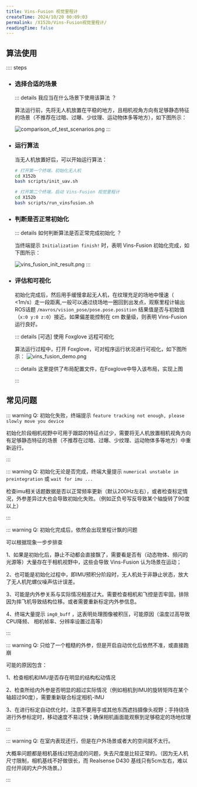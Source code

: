 ```yaml
---
title: Vins-Fusion 视觉里程计
createTime: 2024/10/20 00:09:03
permalink: /X152b/Vins-Fusion视觉里程计/
readingTime: false
---
```


<!-- Vins-Fusion 是一种基于视觉惯性导航系统的融合算法，支持多种视觉惯性传感器类型（单目 + IMU，双目+ IMU，或纯双目）以及全局传感器(如GPS，气压计和磁力计等)的输入。

![vins_fusion_demo.png](https://emnavi-doc-img.oss-cn-beijing.aliyuncs.com/emnavi_assets/intro/vins_fusion_demo.png) -->

## 算法使用

:::: steps

- ### 选择合适的场景
    ::: details 我应当在什么场景下使用该算法 ？

    算法运行前，先将无人机放置在平稳的地方，且相机视角方向有足够静态特征的场景（不推荐在过暗、过曝、少纹理、运动物体多等地方），如下图所示：

    ![comparison_of_test_scenarios.png](https://file.emnavi.tech/MEDIA_ASSETS/X152b/comparison_of_test_scenarios.png)
    :::

- ### 运行算法
    当无人机放置好后，可以开始运行算法：

    ```bash
    # 打开第一个终端，初始化无人机
    cd X152b
    bash scripts/init_uav.sh

    # 打开第二个终端，启动 Vins-Fusion 视觉里程计
    cd X152b
    bash scripts/run_vinsfusion.sh
    ```

- ### 判断是否正常初始化
    ::: details 如何判断算法是否正常完成初始化 ？

    当终端提示 `Initialization finish!` 时，表明 Vins-Fusion 初始化完成，如下图所示：

    ![vins_fusion_init_result.png](https://file.emnavi.tech/MEDIA_ASSETS/X152b/vins_fusion_init_result.png)
    :::

- ### 评估和可视化

    初始化完成后，然后用手缓慢拿起无人机，在纹理充足的场地中慢速（ <1m/s）走一段距离,一般可以通过绕场地一圈回到出发点，观察里程计输出ROS话题 `/mavros/vision_pose/pose.pose.position` 结果值是否与初始值（`x:0 y:0 z:0`）接近。如果偏差能控制在 cm 数量级，则表明 Vins-Fusion 运行良好。

    ::: details [可选] 使用 Foxglove 远程可视化

    算法运行过程中，打开 Foxglove，可对程序运行状况进行可视化，如下图所示：
    ![vins_fusion_demo.png](https://file.emnavi.tech/MEDIA_ASSETS/X152b/vins_fusion_demo.png)

    ::: details 这里提供了布局配置文件，在Foxglove中导入该布局，实现上图
    <LinkCard title="点击下载 Foxglove 的 Vins-Fusion布局图（需解压后导入）" href="https://file.emnavi.tech/MEDIA_ASSETS/X152b/x152b_foxglove_layout.zip" > </LinkCard>

    :::

## 常见问题

::: warning Q: 初始化失败，终端提示 `feature tracking not enough, please slowly move you device`

初始化阶段相机视野中可用于跟踪的特征点过少，需要将无人机放置相机视角方向有足够静态特征的场景（不推荐在过暗、过曝、少纹理、运动物体多等地方）中重新运行。

:::


::: warning Q: 初始化无论是否完成，终端大量提示 `numerical unstable in preintegration` 或 `wait for imu ...`

检查imu相关话题数据是否以正常频率更新（默认200Hz左右），或者检查标定情况，外参差异过大也会导致初始化失败。（例如正负号写反导致某个轴旋转了90度以上）

:::


::: warning Q: 初始化完成后，依然会出现里程计飘的问题

可以根据现象一步步排查

1、如果是初始化后，静止不动都会直接飘了，需要看是否有（动态物体、频闪的光源等）大量存在于相机视野中，这些会导致 Vins-Fusion 认为场景在运动；

2、也可能是初始化过程中，即IMU预积分阶段时，无人机处于非静止状态，放大了无人机陀螺仪噪声估计误差。

3、可能是内外参关系与实际情况相差过大。需要检查相机和飞控是否牢固，排除因为摔飞机导致结构位移。或者需要重新标定内外参信息。

4、终端大量提示 `img0_buff` ，这表明处理图像被积压，可能原因（温度过高导致CPU降频、 相机帧率、分辨率设置过高等）

:::

::: warning Q: 只给了一个粗糙的外参，但是开启自动优化后依然不准，或直接跑崩

可能的原因包含：

1、检查相机和IMU是否存在明显的结构松动情况

2、检查所给内外参是否明显的超过实际情况（例如相机到IMU的旋转矩阵在某个轴超过90度），需要重新联合标定相机-IMU

3、在进行标定自动优化时，注意不要用手或其他东西遮挡摄像头视野；手持绕场进行外参标定时，移动速度不易过快；确保相机画面能观察到足够稳定的场地纹理

:::

::: warning Q: 在室内表现还行，但是在户外场景或者大的空间就不太行。

大概率问题都是相机基线过短造成的问题，失去尺度是比较正常的。（因为无人机尺寸限制，相机基线不好做很长，而 Realsense D430 基线只有5cm左右，难以应付开阔的大户外场景。）

:::
